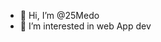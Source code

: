 - 👋 Hi, I’m @25Medo
- 👀 I’m interested in web App dev

<!---
25Medo/25Medo is a ✨ special ✨ repository because its `README.md` (this file) appears on your GitHub profile.
You can click the Preview link to take a look at your changes.
--->
